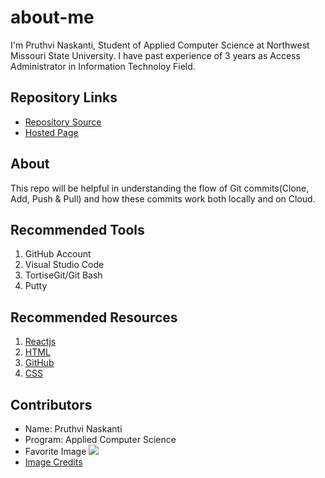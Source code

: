 # about-me
I'm Pruthvi Naskanti, Student of Applied Computer Science at Northwest Missouri State University. I have past experience of 3 years as Access Administrator in Information Technoloy Field.

## Repository Links

* [Repository Source](https://github.com/pruthvi-naskanti/about-me)
* [Hosted Page](https://pruthvi-naskanti.github.io/about-me/)

## About

This repo will be helpful in understanding the flow of Git commits(Clone, Add, Push & Pull) and how these commits work both locally and on Cloud. 

## Recommended Tools

1. GitHub Account
2. Visual Studio Code
3. TortiseGit/Git Bash
4. Putty

## Recommended Resources

1. [Reactjs](https://reactjs.org/tutorial/tutorial.html)
2. [HTML](https://www.tutorialspoint.com/html/index.htm)
3. [GitHub](https://frontend.turing.io/lessons/module-1/git-and-github.html?ads_cmpid=6451354298&ads_adid=76255849919&ads_matchtype=b&ads_network=g&ads_creative=378042327747&utm_term=&ads_targetid=dsa-19959388920&utm_campaign=&utm_source=adwords&utm_medium=ppc&ttv=2&gclid=Cj0KCQiAvc_xBRCYARIsAC5QT9kIHaWmajCexQbBPwsJaFnRlDL0E4SgxHBJ5nHkAWMcu0_VtYiVX24aAlWhEALw_wcB)
4. [CSS](https://getbootstrap.com/docs/4.3/getting-started/introduction/)

## Contributors

* Name: Pruthvi Naskanti
* Program: Applied Computer Science
* Favorite Image
![](https://images-wixmp-ed30a86b8c4ca887773594c2.wixmp.com/f/1a965221-78d4-43a0-8c94-938f173d3247/d66rwww-774b723c-ea71-4888-80d1-91978e20ce0b.jpg?token=eyJ0eXAiOiJKV1QiLCJhbGciOiJIUzI1NiJ9.eyJzdWIiOiJ1cm46YXBwOjdlMGQxODg5ODIyNjQzNzNhNWYwZDQxNWVhMGQyNmUwIiwiaXNzIjoidXJuOmFwcDo3ZTBkMTg4OTgyMjY0MzczYTVmMGQ0MTVlYTBkMjZlMCIsIm9iaiI6W1t7InBhdGgiOiJcL2ZcLzFhOTY1MjIxLTc4ZDQtNDNhMC04Yzk0LTkzOGYxNzNkMzI0N1wvZDY2cnd3dy03NzRiNzIzYy1lYTcxLTQ4ODgtODBkMS05MTk3OGUyMGNlMGIuanBnIn1dXSwiYXVkIjpbInVybjpzZXJ2aWNlOmZpbGUuZG93bmxvYWQiXX0.Dw0le_AgR9C7aB_F72138nxwGHA-zA_iOWNt7iue27s)
* [Image Credits](https://www.deviantart.com/nooreva/art/One-Morning-Village-374177120)
